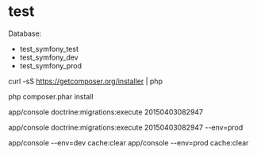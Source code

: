 test
====

Database: 
 - test_symfony_test
 - test_symfony_dev
 - test_symfony_prod

curl -sS https://getcomposer.org/installer | php

php composer.phar install
 
app/console doctrine:migrations:execute 20150403082947

app/console doctrine:migrations:execute 20150403082947 --env=prod

app/console --env=dev cache:clear
app/console --env=prod cache:clear


